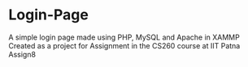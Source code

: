 # Login-Page
A simple login page made using PHP, MySQL and Apache in XAMMP
Created as a project for Assignment in the CS260 course at IIT Patna
Assign8
